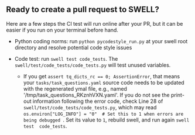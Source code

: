 ## Ready to create a pull request to SWELL?

Here are a few steps the CI test will run online after your PR, but it can be easier if you run on your terminal before hand.

- Python coding norms: run `python pycodestyle_run.py` at your swell root directory and resolve potential code style issues

- Code test:  run `swell test code_tests`. The `swell/test/code_tests/code_tests.py` will test unused variables. 
  - If you get `assert tq_dicts_rc == 0; AssertionError`, that means your `tasks/task_questions.yaml` source code needs to be updated with the regenerated ymal file, e.g., named '/tmp/task_questions_RKznhVXN.yaml'.  If you do not see the print-out information following the error code, check
Line 28 of `swell/test/code_tests/code_tests.py`, which may read `os.environ["LOG_INFO"] = "0"  # Set this to 1 when errors are being debugged `.  Set its value to `1`, rebuild swell, and run again `swell test  code_tests`.
